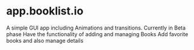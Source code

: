 # app.booklist.io
A simple GUI app including Animations and transitions.
Currently in Beta phase
Have the functionality of adding and managing Books
Add favorite books and also manage details

